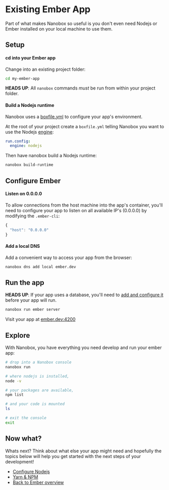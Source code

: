# Existing Ember App
Part of what makes Nanobox so useful is you don't even need Nodejs or Ember installed on your local machine to use them.

## Setup

#### cd into your Ember app
Change into an existing project folder:

```bash
cd my-ember-app
```

**HEADS UP**: All `nanobox` commands *must* be run from within your project folder.

#### Build a Nodejs runtime
Nanobox uses a <a href="https://docs.nanobox.io/boxfile/" target="\_blank">boxfile.yml</a> to configure your app's environment.

At the root of your project create a `boxfile.yml` telling Nanobox you want to use the Nodejs <a href="https://docs.nanobox.io/engines/" target="\_blank">engine</a>:

```yaml
run.config:
  engine: nodejs
```

Then have nanobox build a Nodejs runtime:

```bash
nanobox build-runtime
```

## Configure Ember

#### Listen on 0.0.0.0
To allow connections from the host machine into the app's container, you'll need to configure your app to listen on all available IP's (0.0.0.0) by modifying the `.ember-cli`:

```javascript
{
  "host": "0.0.0.0"
}
```

#### Add a local DNS
Add a convenient way to access your app from the browser:

```bash
nanobox dns add local ember.dev
```

## Run the app
**HEADS UP**: If your app uses a database, you'll need to [add and configure it](/nodejs/sails/add-a-database) before your app will run.

```bash
nanobox run ember server
```

Visit your app at <a href="http://ember.dev:4200" target="\_blank">ember.dev:4200</a>

## Explore
With Nanobox, you have everything you need develop and run your ember app:

```bash
# drop into a Nanobox console
nanobox run

# where nodejs is installed,
node -v

# your packages are available,
npm list

# and your code is mounted
ls

# exit the console
exit
```

## Now what?
Whats next? Think about what else your app might need and hopefully the topics below will help you get started with the next steps of your development!

* [Configure Nodejs](/nodejs/ember/configure-nodejs)
* [Yarn & NPM](/nodejs/ember/package-managers)
* [Back to Ember overview](/nodejs/ember)
